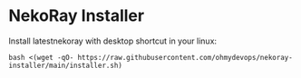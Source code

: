 # NekoRay Installer

Install latestnekoray with desktop shortcut in your linux:

```shell
bash <(wget -qO- https://raw.githubusercontent.com/ohmydevops/nekoray-installer/main/installer.sh)
```